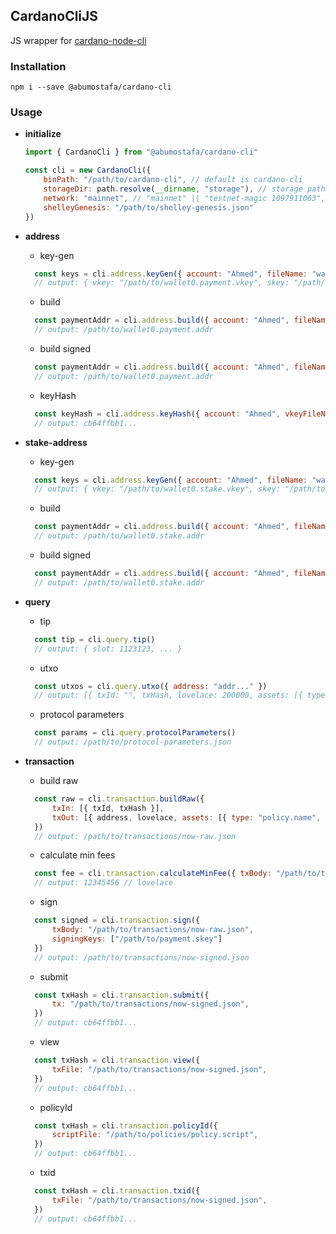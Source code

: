 ## CardanoCliJS

JS wrapper for [cardano-node-cli](https://github.com/input-output-hk/cardano-node/blob/master/doc/reference/cardano-node-cli-reference.md) 

### Installation
```
npm i --save @abumostafa/cardano-cli
```

### Usage

- **initialize**
    ```js
    import { CardanoCli } from "@abumostafa/cardano-cli"
    
    const cli = new CardanoCli({
        binPath: "/path/to/cardano-cli", // default is cardano-cli 
        storageDir: path.resolve(__dirname, "storage"), // storage path for keys, transactions, etc.,
        network: "mainnet", // "mainnet" || "testnet-magic 1097911063",
        shelleyGenesis: "/path/to/shelley-genesis.json"
    })
    ```

- **address**
    - key-gen
    ```js
      const keys = cli.address.keyGen({ account: "Ahmed", fileName: "wallet0" })
      // output: { vkey: "/path/to/wallet0.payment.vkey", skey: "/path/to/wallet0.payment.skey" } 
    ```
    - build
    ```js
      const paymentAddr = cli.address.build({ account: "Ahmed", fileName: "wallet0" })
      // output: /path/to/wallet0.payment.addr 
    ```
    - build signed
    ```js
      const paymentAddr = cli.address.build({ account: "Ahmed", fileName: "wallet0", signing: true })
      // output: /path/to/wallet0.payment.addr 
    ```
    - keyHash
    ```js
      const keyHash = cli.address.keyHash({ account: "Ahmed", vkeyFileName: "verification-key-file-name" })
      // output: cb64ffbb1... 
    ```

- **stake-address**
    - key-gen
    ```js
      const keys = cli.address.keyGen({ account: "Ahmed", fileName: "wallet0" })
      // output: { vkey: "/path/to/wallet0.stake.vkey", skey: "/path/to/wallet0.stake.skey" } 
    ```
    - build
    ```js
      const paymentAddr = cli.address.build({ account: "Ahmed", fileName: "wallet0" })
      // output: /path/to/wallet0.stake.addr 
    ```
    - build signed
    ```js
      const paymentAddr = cli.address.build({ account: "Ahmed", fileName: "wallet0", signing: true })
      // output: /path/to/wallet0.stake.addr 
    ```

- **query**
    - tip
    ```js
      const tip = cli.query.tip()
      // output: { slot: 1123123, ... } 
    ```
    - utxo
    ```js
      const utxos = cli.query.utxo({ address: "addr..." })
      // output: [{ txId: "", txHash, lovelace: 200000, assets: [{ type: "policy.name", querntity: 1 }]}] 
    ```
    - protocol parameters
    ```js
      const params = cli.query.protocolParameters()
      // output: /path/to/protocol-parameters.json 
    ```

- **transaction**
    - build raw
    ```js
      const raw = cli.transaction.buildRaw({
          txIn: [{ txId, txHash }],
          txOut: [{ address, lovelace, assets: [{ type: "policy.name", quantity: 1 }] }],
      })
      // output: /path/to/transactions/now-raw.json 
    ```
    - calculate min fees
    ```js
      const fee = cli.transaction.calculateMinFee({ txBody: "/path/to/transactions/now-raw.json"  })
      // output: 12345456 // lovelace 
    ```
    - sign
    ```js
      const signed = cli.transaction.sign({ 
          txBody: "/path/to/transactions/now-raw.json",
          signingKeys: ["/path/to/payment.skey"] 
      })
      // output: /path/to/transactions/now-signed.json 
    ```
    - submit
    ```js
      const txHash = cli.transaction.submit({ 
          tx: "/path/to/transactions/now-signed.json",
      })
      // output: cb64ffbb1...
    ```
    - view
    ```js
      const txHash = cli.transaction.view({ 
          txFile: "/path/to/transactions/now-signed.json",
      })
      // output: cb64ffbb1...
    ```
    - policyId
    ```js
      const txHash = cli.transaction.policyId({ 
          scriptFile: "/path/to/policies/policy.script",
      })
      // output: cb64ffbb1...
    ```
    - txid
    ```js
      const txHash = cli.transaction.txid({ 
          txFile: "/path/to/transactions/now-signed.json",
      })
      // output: cb64ffbb1...
    ```


